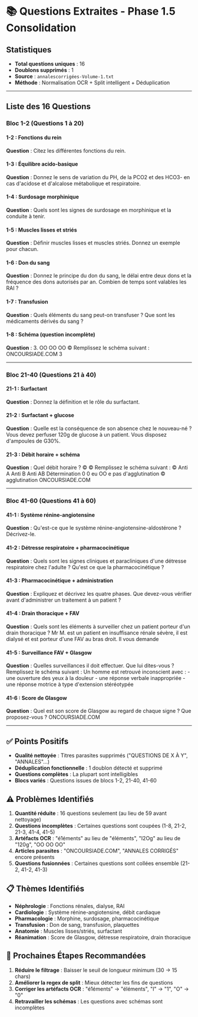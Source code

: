 # 📚 Questions Extraites - Phase 1.5 Consolidation

## Statistiques

- **Total questions uniques** : 16
- **Doublons supprimés** : 1
- **Source** : `annalescorrigées-Volume-1.txt`
- **Méthode** : Normalisation OCR + Split intelligent + Déduplication

---

## Liste des 16 Questions

### Bloc 1-2 (Questions 1 à 20)

#### 1-2 : Fonctions du rein
**Question** : Citez les différentes fonctions du rein.

#### 1-3 : Équilibre acido-basique
**Question** : Donnez le sens de variation du PH, de la PCO2 et des HCO3- en cas d'acidose et d'alcalose métabolique et respiratoire.

#### 1-4 : Surdosage morphinique
**Question** : Quels sont les signes de surdosage en morphinique et la conduite à tenir.

#### 1-5 : Muscles lisses et striés
**Question** : Définir muscles lisses et muscles striés. Donnez un exemple pour chacun.

#### 1-6 : Don du sang
**Question** : Donnez le principe du don du sang, le délai entre deux dons et la fréquence des dons autorisés par an. Combien de temps sont valables les RAI ?

#### 1-7 : Transfusion
**Question** : Quels éléments du sang peut-on transfuser ? Que sont les médicaments dérivés du sang ?

#### 1-8 : Schéma (question incomplète)
**Question** : 3. OO OO OO © Remplissez le schéma suivant : ONCOURSIADE.COM 3

---

### Bloc 21-40 (Questions 21 à 40)

#### 21-1 : Surfactant
**Question** : Donnez la définition et le rôle du surfactant.

#### 21-2 : Surfactant + glucose
**Question** : Quelle est la conséquence de son absence chez le nouveau-né ? Vous devez perfuser 120g de glucose à un patient. Vous disposez d'ampoules de G30%.

#### 21-3 : Débit horaire + schéma
**Question** : Quel débit horaire ? © © Remplissez le schéma suivant : © Anti A Anti B Anti AB Détermination 0 0 eu OO e pas d'agglutination © agglutination ONCOURSIADE.COM

---

### Bloc 41-60 (Questions 41 à 60)

#### 41-1 : Système rénine-angiotensine
**Question** : Qu'est-ce que le système rénine-angiotensine-aldostérone ? Décrivez-le.

#### 41-2 : Détresse respiratoire + pharmacocinétique
**Question** : Quels sont les signes cliniques et paracliniques d'une détresse respiratoire chez l'adulte ? Qu'est ce que la pharmacocinétique ?

#### 41-3 : Pharmacocinétique + administration
**Question** : Expliquez et décrivez les quatre phases. Que devez-vous vérifier avant d'administrer un traitement à un patient ?

#### 41-4 : Drain thoracique + FAV
**Question** : Quels sont les éléments à surveiller chez un patient porteur d'un drain thoracique ? Mr M. est un patient en insuffisance rénale sévère, il est dialysé et est porteur d'une FAV au bras droit. Il vous demande

#### 41-5 : Surveillance FAV + Glasgow
**Question** : Quelles surveillances il doit effectuer. Que lui dites-vous ? Remplissez le schéma suivant : Un homme est retrouvé inconscient avec : - une ouverture des yeux à la douleur - une réponse verbale inappropriée - une réponse motrice à type d'extension stéréotypée

#### 41-6 : Score de Glasgow
**Question** : Quel est son score de Glasgow au regard de chaque signe ? Que proposez-vous ? ONCOURSIADE.COM

---

## ✅ Points Positifs

- **Qualité nettoyée** : Titres parasites supprimés ("QUESTIONS DE X À Y", "ANNALES"...)
- **Déduplication fonctionnelle** : 1 doublon détecté et supprimé
- **Questions complètes** : La plupart sont intelligibles
- **Blocs variés** : Questions issues de blocs 1-2, 21-40, 41-60

## ⚠️ Problèmes Identifiés

1. **Quantité réduite** : 16 questions seulement (au lieu de 59 avant nettoyage)
2. **Questions incomplètes** : Certaines questions sont coupées (1-8, 21-2, 21-3, 41-4, 41-5)
3. **Artéfacts OCR** : "é1éments" au lieu de "éléments", "I2Og" au lieu de "120g", "OO OO OO"
4. **Articles parasites** : "ONCOURSIADE.COM", "ANNALES CORRIGÉS" encore présents
5. **Questions fusionnées** : Certaines questions sont collées ensemble (21-2, 41-2, 41-3)

## 📋 Thèmes Identifiés

- **Néphrologie** : Fonctions rénales, dialyse, RAI
- **Cardiologie** : Système rénine-angiotensine, débit cardiaque
- **Pharmacologie** : Morphine, surdosage, pharmacocinétique
- **Transfusion** : Don de sang, transfusion, plaquettes
- **Anatomie** : Muscles lisses/striés, surfactant
- **Réanimation** : Score de Glasgow, détresse respiratoire, drain thoracique

## 🎯 Prochaines Étapes Recommandées

1. **Réduire le filtrage** : Baisser le seuil de longueur minimum (30 → 15 chars)
2. **Améliorer la regex de split** : Mieux détecter les fins de questions
3. **Corriger les artéfacts OCR** : "é1éments" → "éléments", "I" → "1", "O" → "0"
4. **Retravailler les schémas** : Les questions avec schémas sont incomplètes

